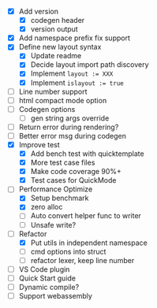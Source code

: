 - [X] Add version
  - [X] codegen header
  - [X] version output
- [X] Add namespace prefix fix support
- [X] Define new layout syntax
  - [X] Update readme
  - [X] Decide layout import path discovery
  - [X] Implement `layout := XXX`
  - [X] Implement `islayout := true`
- [ ] Line number support
- [ ] html compact mode option
- [ ] Codegen options
  - [ ] gen string args override
- [ ] Return error during rendering?
- [ ] Better error msg during codegen
- [X] Improve test
  - [X] Add bench test with quicktemplate
  - [X] More test case files
  - [X] Make code coverage 90%+
  - [X] Test cases for QuickMode
- [ ] Performance Optimize
  - [X] Setup benchmark
  - [X] zero alloc
  - [ ] Auto convert helper func to writer
  - [ ] Unsafe write?
- [ ] Refactor
  - [X] Put utils in independent namespace
  - [ ] cmd options into struct
  - [ ] refactor lexer, keep line number
- [ ] VS Code plugin
- [ ] Quick Start guide
- [ ] Dynamic compile?
- [ ] Support webassembly
